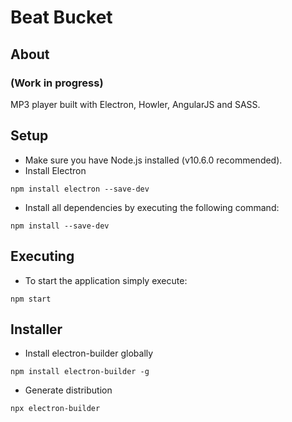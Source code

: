 # Beat Bucket
## About
### (Work in progress)
MP3 player built with Electron, Howler, AngularJS and SASS.

## Setup
* Make sure you have Node.js installed (v10.6.0 recommended).
* Install Electron
```
npm install electron --save-dev
```
* Install all dependencies by executing the following command:
```
npm install --save-dev
```
## Executing
* To start the application simply execute:
```
npm start
```

## Installer
* Install electron-builder globally
```
npm install electron-builder -g
```
* Generate distribution
```
npx electron-builder
```